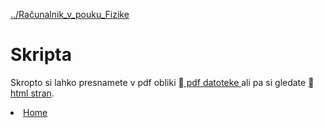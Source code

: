 [../Računalnik_v_pouku_Fizike]( ./index.html )

# Skripta

Skropto si lahko presnamete v pdf obliki [ pdf datoteke ](./Racunalnik-v-pouku-Fizike.pdf) ali pa si gledate [ html stran]( ./Racunalnik-v-pouku-Fizike.html ).

<li><a href="{{ site.baseurl }}/index.html"><i class='fa fa-home'></i> Home</a></li>
